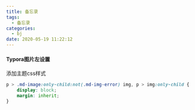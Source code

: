 ```yaml
---
title: 备忘录
tags:
  - 备忘录
categories:
  - bj
date: 2020-05-19 11:22:12
---
```


#### Typora图片左设置

添加主题css样式

```css
p > .md-image:only-child:not(.md-img-error) img, p > img:only-child {
    display: block;
    margin: inherit;
}
```

